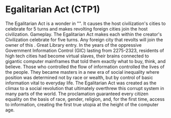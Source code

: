 # Egalitarian Act (CTP1)

The Egalitarian Act is a wonder in "". It causes the host civilization's cities to celebrate for 5 turns and makes revolting foreign cities join the host civilization.
Gameplay.
The Egalitarian Act makes each within the creator's Civilization celebrate for five turns. Any foreign city that revolts will join the owner of this .
Great Library entry.
In the years of the oppressive Government Information Control (GIC) lasting from 2275-2323, residents of high tech cities had become virtual slaves, their brains connected to gigantic computer mainframes that told them exactly what to buy, think, and believe. Those who controlled the flow of information controlled the lives of the people. They became masters in a new era of social inequality where position was determined not by race or wealth, but by control of basic information vital to everyday life. The Egalitarian Act was created as the climax to a social revolution that ultimately overthrew this corrupt system in many parts of the world. The proclamation guaranteed every citizen equality on the basis of race, gender, religion, and, for the first time, access to information, creating the first true utopia at the height of the computer age.